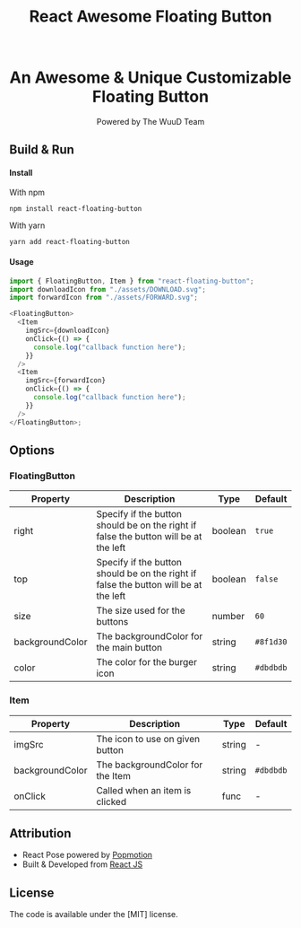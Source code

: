 <h1 align="center">React Awesome Floating Button</h1>


<br>


### <h1 align="center">An Awesome & Unique Customizable Floating Button</h1>

<p align="center">
    Powered by The WuuD Team
</p>

## Build & Run



#### Install

With npm

```bsh
npm install react-floating-button
```

With yarn

```bsh
yarn add react-floating-button
```

#### Usage

```javascript
import { FloatingButton, Item } from "react-floating-button";
import downloadIcon from "./assets/DOWNLOAD.svg";
import forwardIcon from "./assets/FORWARD.svg";

<FloatingButton>
  <Item
    imgSrc={downloadIcon}
    onClick={() => {
      console.log("callback function here");
    }}
  />
  <Item
    imgSrc={forwardIcon}
    onClick={() => {
      console.log("callback function here");
    }}
  />
</FloatingButton>;
```

## Options

### FloatingButton

| Property        | Description                                                                          | Type    | Default   |
| --------------- | ------------------------------------------------------------------------------------ | ------- | --------- |
| right           | Specify if the button should be on the right if false the button will be at the left | boolean | `true`    |
| top             | Specify if the button should be on the right if false the button will be at the left | boolean | `false`   |
| size            | The size used for the buttons                                                        | number  | `60`      |
| backgroundColor | The backgroundColor for the main button                                              | string  | `#8f1d30` |
| color           | The color for the burger icon                                                        | string  | `#dbdbdb` |

### Item

| Property        | Description                      | Type   | Default   |
| --------------- | -------------------------------- | ------ | --------- |
| imgSrc          | The icon to use on given button  | string | -         |
| backgroundColor | The backgroundColor for the Item | string | `#dbdbdb` |
| onClick         | Called when an item is clicked   | func   | -         |

## Attribution

- React Pose powered by [Popmotion](https://popmotion.io/pose/)
- Built & Developed from [React JS](https://reactjs.org/)


## License

The code is available under the [MIT] license.


